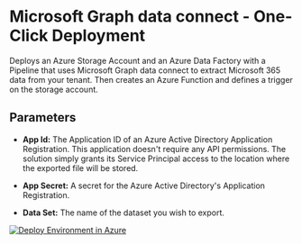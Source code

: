 # Microsoft Graph data connect - One-Click Deployment

Deploys an Azure Storage Account and an Azure Data Factory with a Pipeline that uses Microsoft Graph data connect to extract Microsoft 365 data from your tenant. Then creates an Azure Function and defines a trigger on the storage account.

## Parameters

* **App Id:**
  The Application ID of an Azure Active Directory Application Registration. This application doesn't require any API permissions. The solution simply grants its Service Principal access to the location where the exported file will be stored.

* **App Secret:**
  A secret for the Azure Active Directory's Application Registration.

* **Data Set:**
  The name of the dataset you wish to export.

<a href="https://portal.azure.com/#create/Microsoft.Template/uri/https%3A%2F%2Fraw.githubusercontent.com%2Fmicrosoftgraph%2Fdataconnect-solutions%2FVivaInsightsArm%2FARMTemplates%2FgenericPipelineWithAzureFunctionTrigger%2Fazuredeploy.json?token=AATN3TJ6UQWU7TFMZ2R6ZW3ASL5JQ"><img src="https://camo.githubusercontent.com/bad3d579584bd4996af60a96735a0fdcb9f402933c139cc6c4c4a4577576411f/68747470733a2f2f616b612e6d732f6465706c6f79746f617a757265627574746f6e" alt="Deploy Environment in Azure" /></a>
